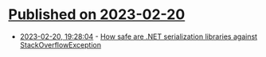 # [Published on 2023-02-20](index.md)

* [2023-02-20, 19:28:04](https://lobste.rs/s/xlnwyt/how_safe_are_net_serialization_libraries) - [How safe are .NET serialization libraries against StackOverflowException](https://mijailovic.net/2023/02/20/stack-overflow-exception/)
